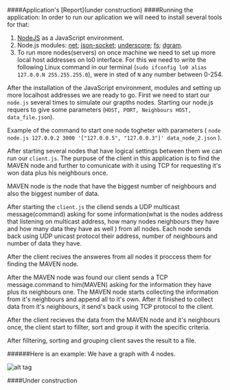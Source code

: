 ####Application's [Report](under construction)
####Running the application:
In order to run our aplication we will need to install several tools for that:

1. [NodeJS](https://nodejs.org/en/) as a JavaScript environment.
2. Node.js modules: [net](https://nodejs.org/api/net.html); [json-socket](https://www.npmjs.com/package/jsonsocket); [underscore](https://www.npmjs.com/package/underscore); [fs](https://nodejs.org/api/fs.html); [dgram](https://nodejs.org/api/dgram.html).
3. To run more nodes(servers) on once machine we need to set up more local host addresses on lo0 interface.
For this we need to write the following Linux command in our terminal (```sudo ifconfig lo0 alias 127.0.0.N 255.255.255.0```), were in sted of ```N``` any number between 0-254.

After the installation of the JavaScript environment, modules and setting up more localhost addresses we are ready to go.
First we need to start our ```node.js``` several times to simulate our grapths nodes. Starting our node.js requers to give some parameters (```HOST, PORT, Neighbours HOST, data_file.json```). 

Example of the command to start one node togheter with parameters ( ```node node.js 127.0.0.2 3000 '["127.0.0.5", "127.0.0.3"]' data_node_2.json``` ).

After starting several nodes that have logical settings between them we can run our ```client.js```. The purpuse of the client in this application is to find the MAVEN node and further to comunicate with it using TCP for requesting it's won data plus his neighbours once.

MAVEN node is the node that have the biggest number of neighbours and also the biggest number of data.

After starting the ```client.js``` the cliend sends a UDP multicast message(command) asking for some information(what is the nodes address that listening on multicast address, how many nodes neighbours they have and how many data they have as well ) from all nodes. Each node sends back using UDP unicast protocol their address, number of neighbours and number of data they have.

After the client recives the answeres from all nodes it proccess them for finding the MAVEN node.

After the MAVEN node was found our client sends a TCP message.command to him(MAVEN) asking for the information they have plus its neighbours one. The MAVEN node starts collecting the information from it's neighbours and append all to it's own. After it finished to collect data from it's neighbours, it send's back using TCP protocol to the client.

After the client recieves the data from the MAVEN node and it's neighbours once, the client start to fillter, sort and group it with the specific criteria.

After filltering, sorting and grouping client saves the result to a file.



######Here is an example:
We have a graph with 4 nodes.

![alt tag](https://github.com/CristianChris/UDP-unicast-multicast-TCP-Client-Server-Application/blob/master/images/1.png "Example 1 model")



####Under construction

